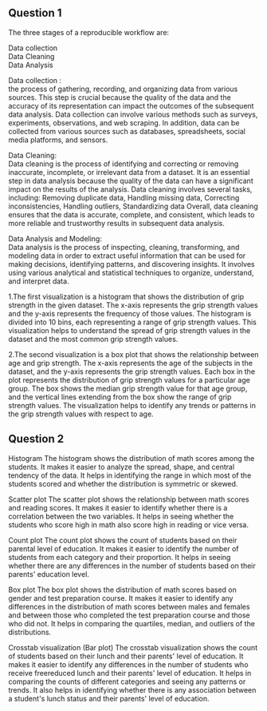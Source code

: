 ## Question 1

The three stages of a reproducible workflow are:

Data collection  
Data Cleaning  
Data Analysis

Data collection :  
the process of gathering, recording, and organizing data from various sources. This step is crucial because the quality of the data and the accuracy of its representation can impact the outcomes of the subsequent data analysis.
Data collection can involve various methods such as surveys, experiments, observations, and web scraping. In addition, data can be collected from various sources such as databases, spreadsheets, social media platforms, and sensors.

Data Cleaning:    
Data cleaning is the process of identifying and correcting or removing inaccurate, incomplete, or irrelevant data from a dataset. It is an essential step in data analysis because the quality of the data can have a significant impact on the results of the analysis.
Data cleaning involves several tasks, including: Removing duplicate data, Handling missing data, Correcting inconsistencies, Handling outliers, Standardizing data
Overall, data cleaning ensures that the data is accurate, complete, and consistent, which leads to more reliable and trustworthy results in subsequent data analysis.

Data Analysis and Modeling:  
Data analysis is the process of inspecting, cleaning, transforming, and modeling data in order to extract useful information that can be used for making decisions, identifying patterns, and discovering insights. It involves using various analytical and statistical techniques to organize, understand, and interpret data.

1.The first visualization is a histogram that shows the distribution of grip strength in the given dataset. The x-axis represents the grip strength values and the y-axis represents the frequency of those values. The histogram is divided into 10 bins, each representing a range of grip strength values. This visualization helps to understand the spread of grip strength values in the dataset and the most common grip strength values.

2.The second visualization is a box plot that shows the relationship between age and grip strength. The x-axis represents the age of the subjects in the dataset, and the y-axis represents the grip strength values. Each box in the plot represents the distribution of grip strength values for a particular age group. The box shows the median grip strength value for that age group, and the vertical lines extending from the box show the range of grip strength values. The visualization helps to identify any trends or patterns in the grip strength values with respect to age.

## Question 2

Histogram
The histogram shows the distribution of math scores among the students. It makes it easier to analyze the spread, shape, and central tendency of the data. It helps in identifying the range in which most of the students scored and whether the distribution is symmetric or skewed.

Scatter plot
The scatter plot shows the relationship between math scores and reading scores. It makes it easier to identify whether there is a correlation between the two variables. It helps in seeing whether the students who score high in math also score high in reading or vice versa.

Count plot
The count plot shows the count of students based on their parental level of education. It makes it easier to identify the number of students from each category and their proportion. It helps in seeing whether there are any differences in the number of students based on their parents' education level.

Box plot
The box plot shows the distribution of math scores based on gender and test preparation course. It makes it easier to identify any differences in the distribution of math scores between males and females and between those who completed the test preparation course and those who did not. It helps in comparing the quartiles, median, and outliers of the distributions.

Crosstab visualization (Bar plot)
The crosstab visualization shows the count of students based on their lunch and their parents' level of education. It makes it easier to identify any differences in the number of students who receive freereduced lunch and their parents' level of education. It helps in comparing the counts of different categories and seeing any patterns or trends. It also helps in identifying whether there is any association between a student's lunch status and their parents' level of education.


